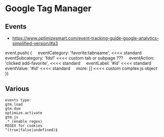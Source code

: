 # Google Tag Manager

## Events

- https://www.optimizesmart.com/event-tracking-guide-google-analytics-simplified-version/#a3

event.push(
{
    eventCategory: 'favorite:tabnaame', <<<< standard
    eventSubcategory: 'fdsf' <<<< custom tab or subpage ???
    eventAction: 'clicked add-favorite', <<<< standard
    eventLabel: '#id' <<<< standard
    eventValue: '#id' <<<< standard
    more: [] <<<< custom complex js object
})

## Various

```
events type:
gtm.load
gtm.dom
optimize.activate
gtm.js
.* (enable regex)
REGEX for cookies
^(true|false|undefined)$
```
